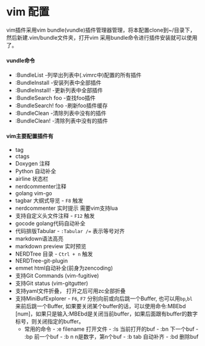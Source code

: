 # vim 配置

 vim插件采用vim bundle(vundle)插件管理器管理，将本配置clone到~/目录下，然后新建.vim/bundle文件夹，打开vim 采用bundle命令进行插件安装就可以使用了。

#### vundle命令
* :BundleList -列举出列表中(.vimrc中)配置的所有插件
* :BundleInstall -安装列表中全部插件
* :BundleInstall! -更新列表中全部插件
* :BundleSearch foo -查找foo插件
* :BundleSearch! foo -刷新foo插件缓存
* :BundleClean -清除列表中没有的插件
* :BundleClean! -清除列表中没有的插件

#### vim主要配置插件有
* tag
* ctags
* Doxygen 注释
* Python 自动补全
* airline 状态栏
* nerdcommenter注释
* golang vim-go
* tagbar 大纲式导览 - `F8` 触发
* nerdcommenter 实时提示 需要vim支持lua
* 支持自定义头文件注释 - `F12` 触发
* gocode golang代码自动补全
* 代码排版Tabular - `:Tabular /=` 表示等号对齐 
* markdown语法高亮
* markdown preview 实时预览
* NERDTree 目录 - `Ctrl + n` 触发
* NERDTree-git-plugin
* emmet html自动补全(前身为zencoding)
* 支持Git Commands (vim-fugitive)
* 支持Git status (vim-gitgutter)
* 支持yaml文件折叠， 打开之后可用zc全部折叠
* 支持MiniBufExplorer -  `F6`, `F7` 分别向前或向后跳一个Buffer, 也可以用`bp`,`bl` 来前后跳一个Buffer, 如果要关闭某个buffer的话，可以使用命令:MBEbd [num]，如果只是输入:MBEbd是关闭当前buffer，如果后面跟有buffer的数字标号，则关闭指定的buffer。
  - 常用的命令
		- :e filename 打开文件
		- :ls    当前打开的buf
		- :bn    下一个buf
		- :bp    前一个buf
		- :b n    n是数字，第n个buf
		- :b tab    自动补齐
		- :bd    删除buf
